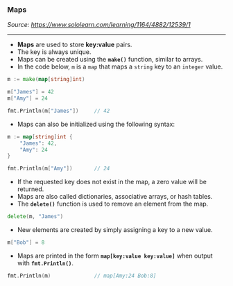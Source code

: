### Maps
*Source: https://www.sololearn.com/learning/1164/4882/12539/1*

---
- **Maps** are used to store **key:value** pairs.
- The key is always unique.
- Maps can be created using the **`make()`** function, similar to arrays.
- In the code below, `m` is a `map` that maps a `string` key to an `integer` value.
```go
m := make(map[string]int)

m["James"] = 42
m["Amy"] = 24

fmt.Println(m["James"])     // 42
```

- Maps can also be initialized using the following syntax:
```go
m := map[string]int {
    "James": 42,
    "Amy": 24
}

fmt.Println(m["Amy"])       // 24
```

- If the requested key does not exist in the map, a zero value will be returned.
- Maps are also called dictionaries, associative arrays, or hash tables.
- The **`delete()`** function is used to remove an element from the map.
```go
delete(m, "James")
```

- New elements are created by simply assigning a key to a new value.
```go
m["Bob"] = 8
```

- Maps are printed in the form **`map[key:value key:value]`** when output with **`fmt.Println()`**.
```go
fmt.Println(m)              // map[Amy:24 Bob:8]